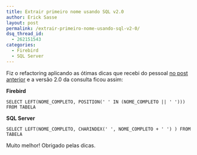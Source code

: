 ```yaml
---
title: Extrair primeiro nome usando SQL v2.0
author: Erick Sasse
layout: post
permalink: /extrair-primeiro-nome-usando-sql-v2-0/
dsq_thread_id:
  - 262151543
categories:
  - Firebird
  - SQL Server
---
```

Fiz o refactoring aplicando as ótimas dicas que recebi do pessoal [no post anterior][1] e a versão 2.0 da consulta ficou assim:

**Firebird**

`SELECT LEFT(NOME_COMPLETO, POSITION(' ' IN (NOME_COMPLETO || ' '))) FROM TABELA`

**SQL Server**

`SELECT LEFT(NOME_COMPLETO, CHARINDEX(' ', NOME_COMPLETO + ' ') ) FROM TABELA`

Muito melhor! Obrigado pelas dicas.

 [1]: http://www.ericksasse.com.br/extrair-primeiro-nome-usando-sql/